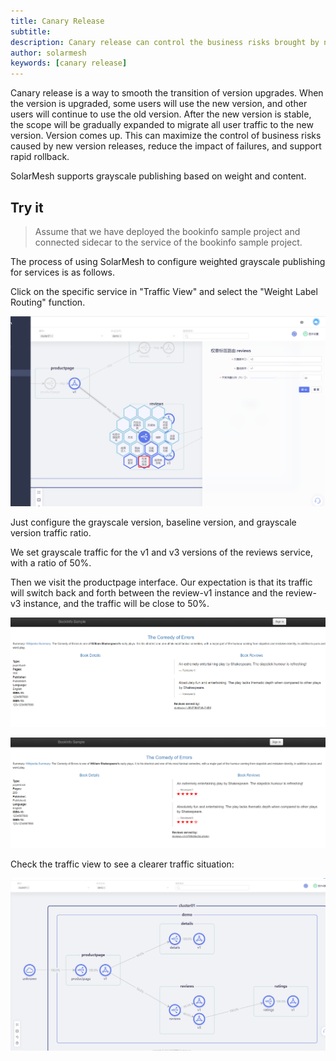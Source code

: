 ```yaml
---
title: Canary Release
subtitle:
description: Canary release can control the business risks brought by new version releases to the greatest extent
author: solarmesh
keywords: [canary release]
---
```


Canary release is a way to smooth the transition of version upgrades. When the version is upgraded, some users will use the new version, and other users will continue to use the old version. After the new version is stable, the scope will be gradually expanded to migrate all user traffic to the new version. Version comes up.
This can maximize the control of business risks caused by new version releases, reduce the impact of failures, and support rapid rollback.

SolarMesh supports grayscale publishing based on weight and content.

## Try it

> Assume that we have deployed the bookinfo sample project and connected sidecar to the service of the bookinfo sample project.

The process of using SolarMesh to configure weighted grayscale publishing for services is as follows.

Click on the specific service in "Traffic View" and select the "Weight Label Routing" function.

![](canary.png)

Just configure the grayscale version, baseline version, and grayscale version traffic ratio.

We set grayscale traffic for the v1 and v3 versions of the reviews service, with a ratio of 50%.

Then we visit the productpage interface. Our expectation is that its traffic will switch back and forth between the review-v1 instance and the review-v3 instance, and the traffic will be close to 50%.

![](canary_1.png)

![](canary_2.png)

Check the traffic view to see a clearer traffic situation:

![](canary_3.png)
